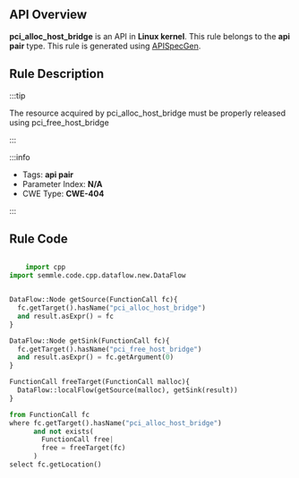 ---
---


## API Overview
**pci_alloc_host_bridge** is an API in **Linux kernel**. This rule belongs to the **api pair** type. This rule is generated using [APISpecGen](../../tools/APISpecGen).
## Rule Description

:::tip

The resource acquired by pci_alloc_host_bridge must be properly released using pci_free_host_bridge

:::

:::info

- Tags: **api pair**
- Parameter Index: **N/A**
- CWE Type: **CWE-404**

:::

## Rule Code
```python

    import cpp
import semmle.code.cpp.dataflow.new.DataFlow


DataFlow::Node getSource(FunctionCall fc){
  fc.getTarget().hasName("pci_alloc_host_bridge")
  and result.asExpr() = fc
}

DataFlow::Node getSink(FunctionCall fc){
  fc.getTarget().hasName("pci_free_host_bridge")
  and result.asExpr() = fc.getArgument(0)
}

FunctionCall freeTarget(FunctionCall malloc){
  DataFlow::localFlow(getSource(malloc), getSink(result))
}

from FunctionCall fc
where fc.getTarget().hasName("pci_alloc_host_bridge")
      and not exists(
        FunctionCall free| 
        free = freeTarget(fc)
      )
select fc.getLocation()

    
```